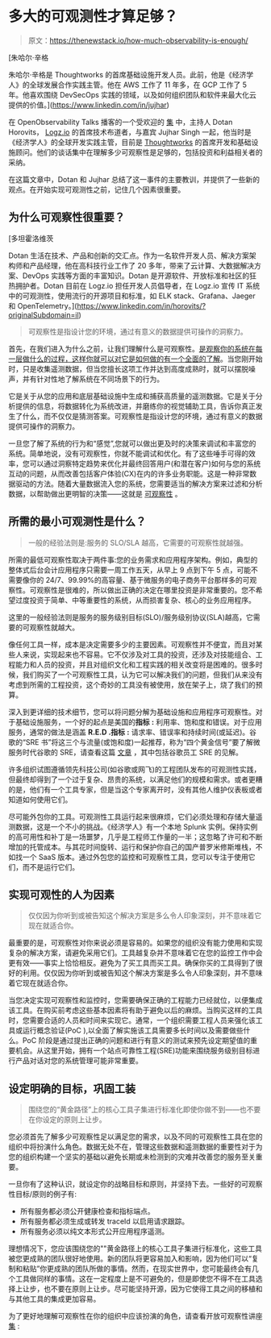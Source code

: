 # 多大的可观测性才算足够？

> 原文：<https://thenewstack.io/how-much-observability-is-enough/>

[](https://www.linkedin.com/in/jujhar)

 [朱哈尔·辛格

朱哈尔·辛格是 Thoughtworks 的首席基础设施开发人员。此前，他是《经济学人》的全球发展合作实践主管。他在 AWS 工作了 11 年多，在 GCP 工作了 5 年。他喜欢围绕 DevSecOps 实践的领域，以及如何组织团队和软件来最大化云提供的价值。](https://www.linkedin.com/in/jujhar) [](https://www.linkedin.com/in/jujhar)

在 OpenObservability Talks 播客的一个受欢迎的 [集](https://anchor.fm/openobservability/episodes/How-Much-Observability-Is-Enough----OpenObservability-Talks-S1E9-er730m) 中，主持人 Dotan Horovits， [Logz.io](https://logz.io/) 的首席技术布道者，与嘉宾 Jujhar Singh 一起，他当时是《经济学人》的全球开发实践主管，目前是 [Thoughtworks](https://www.thoughtworks.com/en-us) 的首席开发和基础设施顾问。他们的谈话集中在理解多少可观察性是足够的，包括投资和利益相关者的采纳。

在这篇文章中，Dotan 和 Jujhar 总结了这一事件的主要教训，并提供了一些新的观点。在开始实现可观测性之前，记住几个因素很重要。

## **为什么可观察性很重要？**

 [多坦霍洛维茨

Dotan 生活在技术、产品和创新的交汇点。作为一名软件开发人员、解决方案架构师和产品经理，他在高科技行业工作了 20 多年，带来了云计算、大数据解决方案、DevOps 实践等方面的丰富知识。Dotan 是开源软件、开放标准和社区的狂热拥护者。Dotan 目前在 Logz.io 担任开发人员倡导者，在 Logz.io 宣传 IT 系统中的可观测性，使用流行的开源项目和标准，如 ELK stack、Grafana、Jaeger 和 OpenTelemetry。](https://www.linkedin.com/in/horovits/?originalSubdomain=il) 

> 可观察性是指设计您的环境，通过有意义的数据提供可操作的洞察力。

首先，在我们进入为什么之前，让我们理解什么是可观察性。[是观察你的系统在每一层做什么的过程，这样你就可以对它是如何做的有一个全面的了解](https://logz.io/blog/what-is-observability/)。当您刚开始时，只是收集遥测数据，但当您擅长这项工作并达到高度成熟时，就可以摆脱噪声，并有针对性地了解系统在不同场景下的行为。

它是关于从您的应用和底层基础设施中生成和捕获高质量的遥测数据。它是关于分析提供的信息，将数据转化为系统改进，并磨练你的视觉辅助工具，告诉你真正发生了什么，而不仅仅是猜测答案。可观察性是指设计您的环境，通过有意义的数据提供可操作的洞察力。

一旦您了解了系统的行为和“感觉”,您就可以做出更及时的决策来调试和丰富您的系统。简单地说，没有可观察性，你就不能调试和优化。有了这些唾手可得的效率，您可以通过洞察特定趋势来优化并最终回答用户(和潜在客户)如何与您的系统互动的问题，从而改善包括客户体验(CX)在内的许多业务职能。这是一种非常数据驱动的方法。随着大量数据流入您的系统，您需要适当的解决方案来过滤和分析数据，以帮助做出更明智的决策——这就是 [可观察性](https://www.youtube.com/watch?v=sR-Q3Z-YP2E) 。

## **所需的最小可观测性是什么？**

> 一般的经验法则是:服务的 SLO/SLA 越高，它需要的可观察性就越强。

所需的最低可观察性取决于两件事:您的业务需求和应用程序架构。例如，典型的整体式后台会计应用程序只需要一周工作五天，从早上 9 点到下午 5 点，可能不需要像你的 24/7、99.99%的高容量、基于微服务的电子商务平台那样多的可观察性。可观察性是很难的，所以做出正确的决定在哪里投资是非常重要的。您不希望过度投资于简单、中等重要性的系统，从而损害复杂、核心的业务应用程序。

这里的一般经验法则是服务的服务级别目标(SLO)/服务级别协议(SLA)越高，它需要的可观察性就越大。

像任何工具一样，成本是决定需要多少的主要因素。可观察性并不便宜，而且对某些人来说，实现起来也不容易。它不仅涉及对工具的投资，还涉及对技能组合、工程能力和人员的投资，并且对组织文化和工程实践的相关改变将是困难的。很多时候，我们购买了一个可观察性工具，认为它可以解决我们的问题，但我们从来没有考虑到所需的工程投资，这个奇妙的工具没有被使用，放在架子上，烧了我们的预算。

深入到更详细的技术细节，您可以将问题分解为基础设施和应用程序可观察性。对于基础设施服务，一个好的起点是美国的**指标** **:** 利用率、饱和度和错误。对于应用服务，通常的做法是涵盖 **R.E.D .指标** **:** 请求率、错误率和持续时间(或延迟)。谷歌的“SRE 书”将这三个与流量(或饱和度)一起推荐，称为“四个黄金信号”要了解微服务时代谷歌的 SRE，请查看这篇 [文章](https://medium.com/@horovits/sre-revisited-slo-in-the-age-of-microservices-30c1ff80cb6a) ，其中包括谷歌员工 SRE 的见解。

许多组织试图遵循领先科技公司(如谷歌或网飞)的工程团队发布的可观测性实践，但最终却得到了一个过于复杂、昂贵的系统，以满足他们的规模和需求。或者更糟的是，他们有一个工具专家，但是当这个专家离开时，没有其他人维护仪表板或者知道如何使用它们。

尽可能外包你的工具。可观测性工具运行起来很麻烦，它们必须处理和存储大量遥测数据，这是一个不小的挑战。《经济学人》有一个本地 Splunk 实例。保持实例的高可用性和补丁是一场噩梦，几乎是工程师工作量的一半；这忽略了许可和不断增加的托管成本。与其花时间旋转、运行和保护你自己的国产普罗米修斯堆栈，不如找一个 SaaS 版本。通过外包您的监控和可观察性工具，您可以专注于使用它们，而不是运行它们。

## **实现可观性的人为因素**

> 仅仅因为你听到或被告知这个解决方案是多么令人印象深刻，并不意味着它现在就适合你。

最重要的是，可观察性对你来说必须是容易的。如果您的组织没有能力使用和实现复杂的解决方案，请避免采用它们。工具越复杂并不意味着它在您的监控工作中会更有效——事实上恰恰相反。避免为了买工具而买工具。确保你买的工具得到了很好的利用。仅仅因为你听到或被告知这个解决方案是多么令人印象深刻，并不意味着它现在就适合你。

当您决定实现可观察性和监控时，您需要确保正确的工程能力已经就位，以便集成该工具。在购买前考虑这些基本因素将有助于避免以后的麻烦。当购买这样的工具时，您需要合适的人员和时间来实现它。通常，一个组织需要工程人员来强化该工具或运行概念验证(PoC ),以全面了解实施该工具需要多长时间以及需要做些什么。PoC 阶段是通过提出正确的问题和进行有意义的测试来预先设定期望值的重要机会。从这里开始，拥有一个站点可靠性工程(SRE)功能来围绕服务级别目标进行产品对话对您的系统管理可能非常重要。

## **设定明确的目标，巩固工装**

> 围绕您的“黄金路径”上的核心工具子集进行标准化即使你做不到——也不要在你设定的原则上让步。

您必须首先了解多少可观察性足以满足您的需求，以及不同的可观察性工具在您的组织中将扮演什么角色。数据无处不在，管理这些数据和遥测数据的重要性对于为您的组织构建一个坚实的基础以避免长期或未检测到的灾难并改善您的服务至关重要。

一旦你有了这种认识，就设定你的战略目标和原则，并坚持下去。一些好的可观察性目标/原则的例子有:

*   所有服务都必须公开健康检查和指标端点。
*   所有服务都必须生成或转发 traceId 以启用请求跟踪。
*   所有服务必须以纯文本形式公开应用程序遥测。

理想情况下，您应该围绕您的"[](https://engineering.atspotify.com/2020/08/17/how-we-use-golden-paths-to-solve-fragmentation-in-our-software-ecosystem/)"黄金路径上的核心工具子集进行标准化，这些工具被您更成熟的团队很好地使用。新的团队将更容易加入和影响，因为他们可以“复制和粘贴”你更成熟的团队所做的事情。然而，在现实世界中，您可能最终会有几个工具做同样的事情。这在一定程度上是不可避免的，但是即使您不得不在工具选择上让步，也不要在原则上让步。尽可能坚持开源，因为它使得工具之间的移植和与其他工具的集成更加容易。

为了更好地理解可观察性在你的组织中应该扮演的角色，请查看开放可观察性讲座 [集](https://open.spotify.com/episode/5ArQAVtv38XSDQS14NO2uW) :

<svg xmlns:xlink="http://www.w3.org/1999/xlink" viewBox="0 0 68 31" version="1.1"><title>Group</title> <desc>Created with Sketch.</desc></svg>